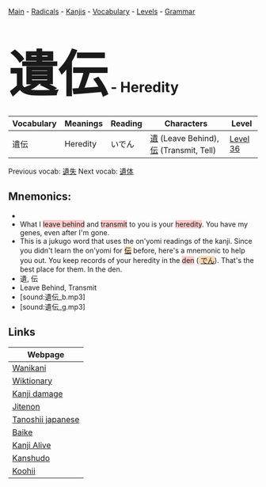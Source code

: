 <style> bigfont {font-size: 100px}</style>
[Main](../README.md) -
[Radicals](../radicals.md) -
[Kanjis](../kanjis.md) -
[Vocabulary](../vocabulary.md) -
[Levels](../levels.md) -
[Grammar](../grammar.md)
# <bigfont> 遺伝</bigfont> - Heredity 

| Vocabulary | Meanings | Reading | Characters | Level |
| --- | --- | --- | --- | --- |
| 遺伝 | Heredity | いでん |  [遺](../kanjis/遺.md) (Leave Behind), [伝](../kanjis/伝.md) (Transmit, Tell) | [Level 36](../levels/wk_level36.md) |

Previous vocab: [遺失](遺失.md) Next vocab: [遺体](遺体.md) 

## Mnemonics:

* 
* What I <span style="background-color:#ffcccb"> leave behind</span> and <span style="background-color:#ffcccb"> transmit</span> to you is your <span style="background-color:#ffcccb"> heredity</span>. You have my genes, even after I'm gone.
* This is a jukugo word that uses the on'yomi readings of the kanji. Since you didn't learn the on'yomi for <span style="background-color:#fed8b1"> [伝](https://jisho.org/search/伝)</span> before, here's a mnemonic to help you out. You keep records of your heredity in the <span style="background-color:#ffcccb"> den</span> (<span style="background-color:#fed8b1"> [でん](https://jisho.org/search/でん)</span>). That's the best place for them. In the den.
* 遺, 伝
* Leave Behind, Transmit
* [sound:遺伝_b.mp3]
* [sound:遺伝_g.mp3]


## Links 

| Webpage |
| --- |
| [Wanikani          ](https://www.wanikani.com/kanji/遺伝) |
| [Wiktionary        ](https://en.wiktionary.org/wiki/遺伝) |
| [Kanji damage      ](http://www.kanjidamage.com/kanji/search?utf8=✓&q=遺伝) |
| [Jitenon           ](https://jitenon.com/kanji/遺伝) |
| [Tanoshii japanese ](https://www.tanoshiijapanese.com/dictionary/kanji.cfm?k=遺伝) |
| [Baike             ](https://baike.baidu.com/item/遺伝) |
| [Kanji Alive       ](https://app.kanjialive.com/遺伝) |
| [Kanshudo          ](https://www.kanshudo.com/searchmn?q=遺伝) |
| [Koohii            ](https://kanji.koohii.com/study/kanji/遺伝) |

